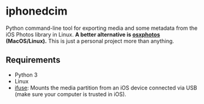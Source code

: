 # iphonedcim
Python command-line tool for exporting media and some metadata from the iOS Photos library in Linux.
**A better alternative is [osxphotos](https://github.com/RhetTbull/osxphotos) (MacOS/Linux).** This is just a personal project more than anything.

## Requirements
- Python 3
- Linux
- [ifuse](https://github.com/libimobiledevice/ifuse#ifuse): Mounts the media partition from an iOS device connected via USB (make sure your computer is trusted in iOS).
